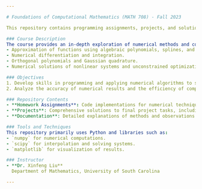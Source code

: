 ```yaml
---

# Foundations of Computational Mathematics (MATH 708) - Fall 2023

This repository contains programming assignments, projects, and solutions developed during the **Foundations of Computational Mathematics (MATH 708)** course at the University of South Carolina, Fall 2023.

### Course Description
The course provides an in-depth exploration of numerical methods and computational techniques, focusing on:
- Approximation of functions using algebraic polynomials, splines, and trigonometric polynomials.
- Numerical differentiation and integration.
- Orthogonal polynomials and Gaussian quadrature.
- Numerical solutions of nonlinear systems and unconstrained optimization.

### Objectives
1. Develop skills in programming and applying numerical algorithms to solve real-world problems in science and engineering.
2. Analyze the accuracy of numerical results and the efficiency of computational methods.

### Repository Contents
- **Homework Assignments**: Code implementations for numerical techniques such as root finding, spline interpolation, numerical integration, and more.
- **Projects**: Comprehensive solutions to final project tasks, including comparisons of interpolation methods, nonlinear systems, and ODE solvers.
- **Documentation**: Detailed explanations of methods and observations for each task.

### Tools and Techniques
This repository primarily uses Python and libraries such as:
- `numpy` for numerical computations.
- `scipy` for interpolation and solving systems.
- `matplotlib` for visualization of results.

### Instructor
- **Dr. Xinfeng Liu**  
  Department of Mathematics, University of South Carolina

---
```

